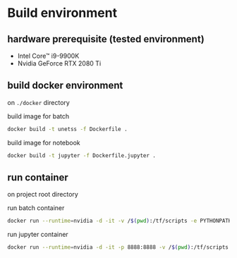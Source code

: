 # Build environment


## hardware prerequisite (tested environment)

- Intel Core™ i9-9900K
- Nvidia GeForce RTX 2080 Ti 

## build docker environment

on `./docker` directory 

build image for batch

```bash
docker build -t unetss -f Dockerfile .
```

build image for notebook

```bash
docker build -t jupyter -f Dockerfile.jupyter .
```

## run container

on project root directory

run batch container

```bash
docker run --runtime=nvidia -d -it -v /$(pwd):/tf/scripts -e PYTHONPATH=/tf/scripts/src --name unetss unetss
```

run jupyter container

```bash
docker run --runtime=nvidia -d -it -p 8888:8888 -v /$(pwd):/tf/scripts -e PYTHONPATH=/tf/scripts --name jupyter unetss/jupyter
```
